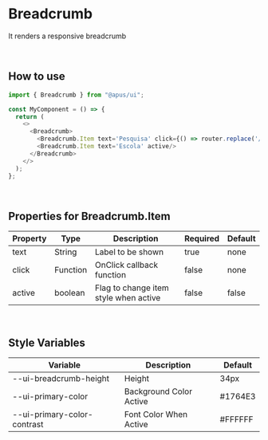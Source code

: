 # Breadcrumb

It renders a responsive breadcrumb

<br />

## How to use

```javascript
import { Breadcrumb } from "@apus/ui";

const MyComponent = () => {
  return (
    <>
      <Breadcrumb>
        <Breadcrumb.Item text='Pesquisa' click={() => router.replace('/')}/>
        <Breadcrumb.Item text='Escola' active/>
      </Breadcrumb>
    </>
  );
};
```

<br />

## Properties for Breadcrumb.Item

| Property | Type               | Description                          | Required | Default |
| -------- | ------------------ | ------------------------------------ | -------- | ------- |
| text | String | Label to be shown | true     | none    |
| click | Function | OnClick callback function | false     | none    |
| active | boolean | Flag to change item style when active | false     | false    |

<br />


## Style Variables

| Variable                                | Description                | Default                          |
| --------------------------------------- | -------------------------- | -------------------------------- |
| --ui-breadcrumb-height             | Height               | 34px               |
| --ui-primary-color            | Background Color Active            | #1764E3           |
| --ui-primary-color-contrast              | Font Color When Active         | #FFFFFF                              |
